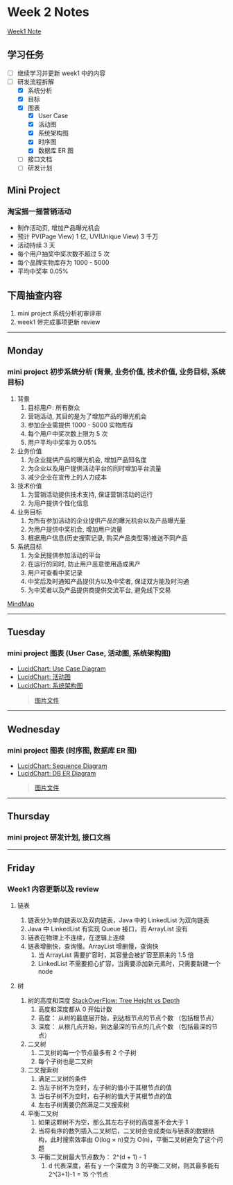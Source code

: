 # Week 2 Notes

[Week1 Note](../week1/note.md)

## 学习任务

- [ ] 继续学习并更新 week1 中的内容
- [ ] 研发流程拆解
  - [x] 系统分析
  - [x] 目标
  - [x] 图表
    - [x] User Case
    - [x] 活动图
    - [x] 系统架构图
    - [x] 时序图
    - [x] 数据库 ER 图
  - [ ] 接口文档
  - [ ] 研发计划

## Mini Project

### 淘宝摇一摇营销活动

- 制作活动页, 增加产品曝光机会
- 预计 PV(Page View) 1 亿, UV(Unique View) 3 千万
- 活动持续 3 天
- 每个用户抽奖中奖次数不超过 5 次
- 每个品牌实物库存为 1000 - 5000
- 平均中奖率 0.05%

## 下周抽查内容

1. mini project 系统分析初审评审
2. week1 带完成事项更新 review

---

## Monday

### mini project 初步系统分析 (背景, 业务价值, 技术价值, 业务目标, 系统目标)

1. 背景
   1. 目标用户: 所有群众
   2. 营销活动, 其目的是为了增加产品的曝光机会
   3. 参加企业需提供 1000 - 5000 实物库存
   4. 每个用户中奖次数上限为 5 次
   5. 用户平均中奖率为 0.05%
2. 业务价值
   1. 为企业提供产品的曝光机会, 增加产品知名度
   2. 为企业以及用户提供活动平台的同时增加平台流量
   3. 减少企业在宣传上的人力成本
3. 技术价值
   1. 为营销活动提供技术支持, 保证营销活动的运行
   2. 为用户提供个性化信息
4. 业务目标
   1. 为所有参加活动的企业提供产品的曝光机会以及产品曝光量
   2. 为用户提供中奖机会, 增加用户流量
   3. 根据用户信息(历史搜索记录, 购买产品类型等)推送不同产品
5. 系统目标
   1. 为全民提供参加活动的平台
   2. 在运行的同时, 防止用户恶意使用造成黑产
   3. 用户可查看中奖记录
   4. 中奖后及时通知产品提供方以及中奖者, 保证双方能及时沟通
   5. 为中奖者以及产品提供商提供交流平台, 避免线下交易

[MindMap](./Mini%20Project初步系统分析.xmind)

---

## Tuesday

### mini project 图表 (User Case, 活动图, 系统架构图)

- [LucidChart: Use Case Diagram](https://app.lucidchart.com/invitations/accept/c604f695-b77c-4800-83f2-36b933ba5608)
- [LucidChart: 活动图](https://app.lucidchart.com/invitations/accept/19c5beb2-d64c-4e83-8fa5-f43a14d5dbe5)
- [LucidChart: 系统架构图](https://app.lucidchart.com/invitations/accept/6cae25c2-ab1a-4a13-848b-893f2a3300d8)
  > [图片文件](./img)

---

## Wednesday

### mini project 图表 (时序图, 数据库 ER 图)

- [LucidChart: Sequence Diagram](https://app.lucidchart.com/invitations/accept/62877ca3-4e00-44ba-8138-b22a010c4e0c)
- [LucidChart: DB ER Diagram](https://app.lucidchart.com/invitations/accept/5eacf70a-89fb-45c8-a525-ba091ba42dfe)
  > [图片文件](./img)

---

## Thursday

### mini project 研发计划, 接口文档

---

## Friday

### Week1 内容更新以及 review

1. 链表

   1. 链表分为单向链表以及双向链表，Java 中的 LinkedList 为双向链表
   2. Java 中 LinkedList 有实现 Queue 接口，而 ArrayList 没有
   3. 链表在物理上不连续，在逻辑上连续
   4. 链表增删快，查询慢。ArrayList 增删慢，查询快
      1. 当 ArrayList 需要扩容时，其容量会被扩容至原来的 1.5 倍
      2. LinkedList 不需要担心扩容，当需要添加新元素时，只需要新建一个 node

2. 树
   1. 树的高度和深度 [StackOverFlow: Tree Height vs Depth](https://stackoverflow.com/questions/2603692/what-is-the-difference-between-tree-depth-and-height)
      1. 高度和深度都从 0 开始计数
      2. 高度： 从树的最底层开始，到达根节点的节点个数 （包括根节点）
      3. 深度： 从根几点开始，到达最深的节点的几点个数 （包括最深的节点）
   2. 二叉树
      1. 二叉树的每一个节点最多有 2 个子树
      2. 每个子树也是二叉树
   3. 二叉搜索树
      1. 满足二叉树的条件
      2. 当左子树不为空时，左子树的值小于其根节点的值
      3. 当右子树不为空时，右子树的值大于其根节点的值
      4. 左右子树需要仍然满足二叉搜索树
   4. 平衡二叉树
      1. 如果这颗树不为空，那么其左右子树的高度差不会大于 1
      2. 当将有序的数列插入二叉树后，二叉树会变成类似与链表的数据结构，此时搜索效率由 O(log × n)变为 O(n)，平衡二叉树避免了这个问题
      3. 平衡二叉树最大节点数为： 2^(d + 1) - 1
         1. d 代表深度，若有 y 一个深度为 3 的平衡二叉树，则其最多能有 2^(3+1)-1 = 15 个节点
